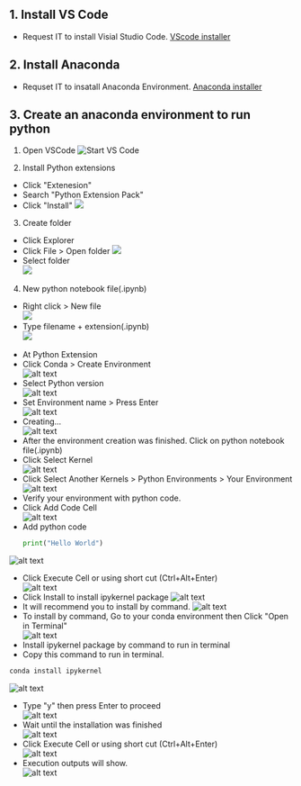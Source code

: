 ## 1. Install VS Code ##
- Request IT to install Visial Studio Code.
[VScode installer](https://code.visualstudio.com/ "https://code.visualstudio.com/")

## 2. Install Anaconda ##
- Requset IT to insatall Anaconda Environment.
[Anaconda installer](https://www.anaconda.com/download/success "https://www.anaconda.com/download/success")

## 3. Create an anaconda environment to run python ##
1. Open VSCode
![](/images/01_start.png "Start VS Code")

2. Install Python extensions
- Click "Extenesion"
- Search  "Python Extension Pack"
- Click "Install"
![](/images/02_extensions.png)

3. Create folder
- Click Explorer
- Click File > Open folder
![](/images/03_create%20working%20folder.png)
- Select folder  
![](/images/04_select%20working%20folder.png)

4. New python notebook file(.ipynb)
- Right click > New file  
![](/images/05_new%20file.png)
- Type filename + extension(.ipynb)  
![](/images/06_basic_ipynb.png)
<!-- Comments
- Click "Select Kernel" > "Python Environments"
![alt text](/images/07_select%20kernel%20py%20env.png)
- Click "Create Python Environment
![alt text](/images/08_select%20create%20py%20env.png)
- Click "Conda"
![alt text](/images/09_select%20create%20conda.png)
- Select Python version (Python 3.11)
![alt text](/images/10_select%20python.png)
- Log will show
![alt text](/images/11_creating.png)
- After installation finished, Conda will show.
![alt text](/images/12_conda_show.png)
-->
- At Python Extension
- Click Conda > Create Environment  
![alt text](/images/13_create_conda_env.png)
- Select Python version  
![alt text](/images/14_select%20python_ver.png)
- Set Environment name > Press Enter  
![alt text](/images/15_env_name.png)
- Creating...  
![alt text](/images/16_creating.png)
- After the environment creation was finished. Click on python notebook file(.ipynb)
- Click Select Kernel  
![alt text](/images/17_select%20kernel.png)
- Click Select Another Kernels > Python Environments > Your Environment\
![alt text](/images/18_select%20your%20env%20name.png)
- Verify your environment with python code.
- Click Add Code Cell  
![alt text](/images/19_add%20code%20cell.png)
- Add python code 
    ``` py 
    print("Hello World")
    ```
![alt text](/images/20_add%20code%20print.png)
- Click Execute Cell or using short cut (Ctrl+Alt+Enter)  
![alt text](/images/21_Exe%20Cell.png)
- Click Install to install ipykernel package
![alt text](/images/22_Install%20ipykernel%20package.png)
- It will recommend you to install by command.
![alt text](/images/23_Install%20ipykernel%20cmd.png)
- To install by command, Go to your conda environment then Click "Open in Terminal"  
![alt text](/images/24_open%20in%20terminal.png)
- Install ipykernel package by command to run in terminal  
- Copy this command to run in terminal.
```sh
conda install ipykernel
```
![alt text](/images/25_install%20ipykernel%20cmd.png)
- Type "y" then press Enter to proceed  
![alt text](/images/26_type%20y%20to%20proceed.png)
- Wait until the installation was finished  
![alt text](/images/27_finish.png)
- Click Execute Cell or using short cut (Ctrl+Alt+Enter)  
![alt text](/images/21_Exe%20Cell.png)
- Execution outputs will show.  
![alt text](/images/28%20print%20success.png)
